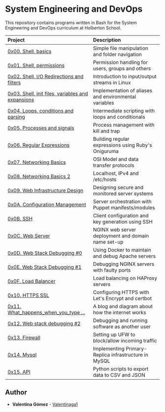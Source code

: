 # System Engineering and DevOps

This repository contains programs written in Bash for the System Engineering and DevOps curriculum at Holberton School.

| Project | Description |
| :--- | :---|
| [0x00. Shell, basics ](./0x00-shell_basics) | Simple file manipulation and folder navigation |
| [0x01. Shell, permissions ](./0x01-shell_permissions) | Permission handling for users, groups and others |
| [0x02. Shell, I/O Redirections and filters ](./0x02-shell_redirections) | Introduction to input/output streams in Linux |
| [0x03. Shell, init files, variables and expansions ](./0x03-shell_variables_expansions) | Implementation of aliases and environmental variables |
| [0x04. Loops, conditions and parsing ](./0x04-loops_conditions_and_parsing) | Intermediate scripting with loops and conditionals |
| [0x05. Processes and signals ](./0x05-processes_and_signals) | Process management with kill and trap |
| [0x06. Regular Expressions ](./0x06-) | Building regular expressions using Ruby's Oniguruma |
| [0x07. Networking Basics ](./0x07-networking_basics) | OSI Model and data transfer protocols |
| [0x08. Networking Basics 2 ](./0x08-networking_basics_2) | Localhost, IPv4 and /etc/hosts |
| [0x09. Web Infrastructure Design ](./0x09-web_infrastructure_design) | Designing secure and monitored server systems |
| [0x0A. Configuration Management ](./0x0A-configuration_management) | Server orchestration with Puppet manifests/modules |
| [0x0B. SSH ](./0x0B-ssh) | Client configuration and key generation using SSH |
| [0x0C. Web Server ](./0x0C-web_server) | NGINX web server deployment and domain name set-up |
| [0x0D. Web Stack Debugging #0 ](./0x0D-web_stack_debugging_0) | Using Docker to maintain and debug Apache servers |
| [0x0E. Web Stack Debugging #1 ](./0x0E-web_stack_debugging_1) | Debugging NGINX servers with faulty ports |
| [0x0F. Load Balancer](./0x0F-load_balancer) | Load balancing on HAProxy servers |
| [0x10. HTTPS SSL](./0x10-https_ssl) | Configuring HTTPS with Let's Encrypt and certbot |
| [0x11. What_happens_when_you_type \.\.\.](./0x11-what_happens_when_your_type_holbertonschool_com_in_your_browser_and_press_enter) | A blog and diagram about how the internet works |
| [0x12. Web stack debugging #2](./0x12-web_stack_debugging_2) | Debugging and running software as another user |
| [0x13. Firewall](./0x13-firewall) | Setting up UFW to block/allow incoming traffic |
| [0x14. Mysql](./0x14-mysql) | Implementing Primary-Replica infrastructure in MySQL |
| [0x15. API](./0x15-api) | Python scripts to export data to CSV and JSON |


## Author

- **Valentina Gómez** - [Valentinaga1](https:///github.com/Valentinaga1)

